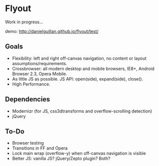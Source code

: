 # Flyout

Work in progress…

demo: http://danielguillan.github.io/flyout/test/

## Goals
- Flexibility: left and right off-canvas navigation, no content or layout assumptions/requirements.
- Crossbrowser: all modern desktop and mobile browsers, IE8+, Android Browser 2.3, Opera Mobile.
- As little JS as possible. JS API: open(side), expand(side), close().
- High Performance.

## Dependencies
- Modernizr (for JS, css3dtransforms and overflow-scrolling detection)
- jQuery

## To-Do
- Browser testing
- Transitions in FF and Opera
- Lock main wrap (overflow-y) when off-canvas navigation is visible
- Better JS: vanilla JS? jQuery/Zepto plugin? Both?

